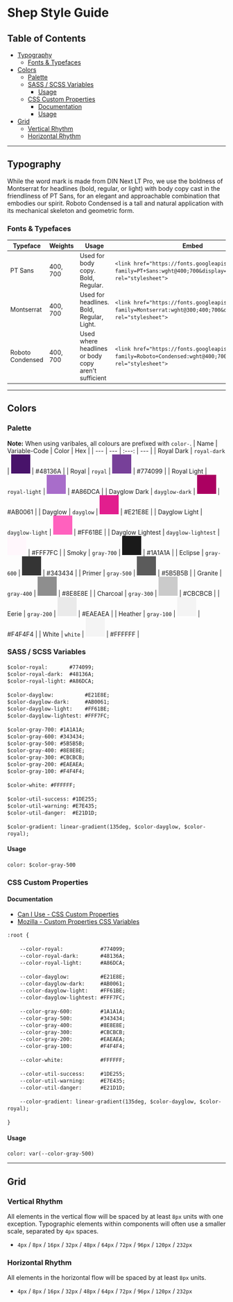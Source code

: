 # Shep Style Guide

## Table of Contents
  - [Typography](#typography)
    - [Fonts & Typefaces](#fonts--typefaces)
  - [Colors](#colors)
    - [Palette](#palette)
    - [SASS / SCSS Variables](#sass--scss-variables)
      - [Usage](#usage)
    - [CSS Custom Properties](#css-custom-properties)
      - [Documentation](#documentation)
      - [Usage](#usage-1)
  - [Grid](#grid)
    - [Vertical Rhythm](#vertical-rhythm)
    - [Horizontal Rhythm](#horizontal-rhythm)
---


## Typography
While the word mark is made from DIN Next LT Pro, we use the boldness of Montserrat for headlines (bold, regular, or light) with body copy cast in the friendliness of PT Sans, for an elegant and approachable combination that embodies our spirit. Roboto Condensed is a tall and natural application with its mechanical skeleton and geometric form.

### Fonts & Typefaces

| Typeface | Weights | Usage | Embed | Download |
| --- | --- | --- | --- | --- |
| PT Sans  | 400, 700 | Used for body copy. Bold, Regular. | `<link href="https://fonts.googleapis.com/css2?family=PT+Sans:wght@400;700&display=swap" rel="stylesheet"> ` | [Google Fonts](https://fonts.google.com/specimen/PT+Sans?query=PT&sidebar.open&selection.family=PT+Sans:wght@400;700) |
| Montserrat | 400, 700 | Used for headlines. Bold, Regular, Light. | `<link href="https://fonts.googleapis.com/css2?family=Montserrat:wght@300;400;700&display=swap" rel="stylesheet"> ` | [Google Fonts](https://fonts.google.com/specimen/Montserrat?query=Mont&sidebar.open&selection.family=Montserrat:wght@300;400;700) |
| Roboto Condensed | 400, 700 | Used where headlines or body copy aren't sufficient | `<link href="https://fonts.googleapis.com/css2?family=Roboto+Condensed:wght@400;700&display=swap" rel="stylesheet"> ` | [Google Fonts](https://fonts.google.com/specimen/Roboto+Condensed?query=Roboto&sidebar.open&selection.family=Roboto+Condensed:wght@400;700)


---

## Colors

### Palette
**Note:** When using varibales, all colours are prefixed with `color-`. 
| Name | Variable-Code | Color | Hex |
| --- | --- | :---: | --- |
| Royal Dark | `royal-dark` | ![royal-dark](img/color/royal-dark.svg) | #48136A |
| Royal | `royal` | ![royal](img/color/royal.svg) | #774099 |
| Royal Light | `royal-light` | ![royal-light](img/color/royal-light.svg) | #A86DCA |
| Dayglow Dark | `dayglow-dark` | ![dayglow-dark](img/color/dayglow-dark.svg) | #AB0061 |
| Dayglow | `dayglow` | ![dayglow](img/color/dayglow.svg) | #E21E8E |
| Dayglow Light | `dayglow-light` | ![dayglow-light](img/color/dayglow-light.svg) | #FF61BE |
| Dayglow Lightest | `dayglow-lightest` | ![dayglow-lightest](img/color/dayglow-lightest.svg) | #FFF7FC |
| Smoky | `gray-700` | ![gray-700](img/color/gray-700.svg) | #1A1A1A |
| Eclipse | `gray-600` | ![gray-600](img/color/gray-600.svg) | #343434 |
| Primer | `gray-500` | ![gray-500](img/color/gray-500.svg) | #5B5B5B |
| Granite | `gray-400` | ![gray-400](img/color/gray-400.svg) | #8E8E8E |
| Charcoal | `gray-300` | ![gray-300](img/color/gray-300.svg) | #CBCBCB |
| Eerie | `gray-200` | ![gray-200](img/color/gray-200.svg) | #EAEAEA |
| Heather | `gray-100` | ![gray-100](img/color/gray-100.svg) | #F4F4F4 |
| White | `white` | ![white](img/color/gray-100.svg) | #FFFFFF |





### SASS / SCSS Variables
```
$color-royal:       #774099;
$color-royal-dark:  #48136A;
$color-royal-light: #A86DCA;  

$color-dayglow:          #E21E8E;  
$color-dayglow-dark:     #AB0061;  
$color-dayglow-light:    #FF61BE;  
$color-dayglow-lightest: #FFF7FC;  

$color-gray-700: #1A1A1A;  
$color-gray-600: #343434;  
$color-gray-500: #5B5B5B;  
$color-gray-400: #8E8E8E;  
$color-gray-300: #CBCBCB;  
$color-gray-200: #EAEAEA;  
$color-gray-100: #F4F4F4;  

$color-white: #FFFFFF;

$color-util-success: #1DE255;
$color-util-warning: #E7E435;
$color-util-danger:  #E21D1D;

$color-gradient: linear-gradient(135deg, $color-dayglow, $color-royal);

```

#### Usage
`color: $color-gray-500`



### CSS Custom Properties

#### Documentation
- [Can I Use - CSS Custom Properties](https://caniuse.com/#search=custom%20properties)    
- [Mozilla - Custom Properties CSS Variables](https://developer.mozilla.org/en-US/docs/Web/CSS/--*)

```
:root {

    --color-royal:            #774099; 
    --color-royal-dark:       #48136A;
    --color-royal-light:      #A86DCA;

    --color-dayglow:          #E21E8E;
    --color-dayglow-dark:     #AB0061;
    --color-dayglow-light:    #FF61BE;
    --color-dayglow-lightest: #FFF7FC;

    --color-gray-600:         #1A1A1A;
    --color-gray-500:         #343434;
    --color-gray-400:         #8E8E8E;
    --color-gray-300:         #CBCBCB;
    --color-gray-200:         #EAEAEA;
    --color-gray-100:         #F4F4F4;

    --color-white:            #FFFFFF;

    --color-util-success:     #1DE255;
    --color-util-warning:     #E7E435;
    --color-util-danger:      #E21D1D;

    --color-gradient: linear-gradient(135deg, $color-dayglow, $color-royal);

}
```

#### Usage
`color: var(--color-gray-500)`


---


## Grid

### Vertical Rhythm
All elements in the vertical flow will be spaced by at least `8px` units with one exception. Typographic elements within components will often use a smaller scale, separated by `4px` spaces.
- `4px` / `8px` / `16px` / `32px` / `48px` / `64px` / `72px` / `96px` / `120px` / `232px`

### Horizontal Rhythm
All elements in the horizontal flow will be spaced by at least `8px` units.
- `4px` / `8px` / `16px` / `32px` / `48px` / `64px` / `72px` / `96px` / `120px` / `232px`


